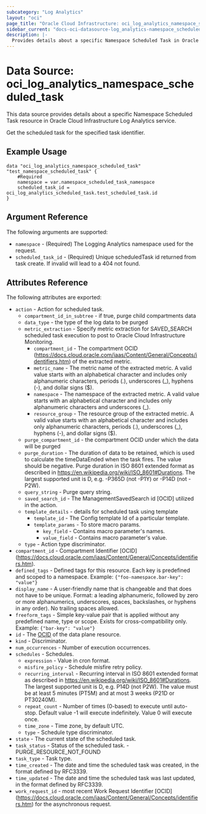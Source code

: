 ```yaml
---
subcategory: "Log Analytics"
layout: "oci"
page_title: "Oracle Cloud Infrastructure: oci_log_analytics_namespace_scheduled_task"
sidebar_current: "docs-oci-datasource-log_analytics-namespace_scheduled_task"
description: |-
  Provides details about a specific Namespace Scheduled Task in Oracle Cloud Infrastructure Log Analytics service
---
```


# Data Source: oci_log_analytics_namespace_scheduled_task
This data source provides details about a specific Namespace Scheduled Task resource in Oracle Cloud Infrastructure Log Analytics service.

Get the scheduled task for the specified task identifier.

## Example Usage

```hcl
data "oci_log_analytics_namespace_scheduled_task" "test_namespace_scheduled_task" {
	#Required
	namespace = var.namespace_scheduled_task_namespace
	scheduled_task_id = oci_log_analytics_scheduled_task.test_scheduled_task.id
}
```

## Argument Reference

The following arguments are supported:

* `namespace` - (Required) The Logging Analytics namespace used for the request. 
* `scheduled_task_id` - (Required) Unique scheduledTask id returned from task create. If invalid will lead to a 404 not found. 


## Attributes Reference

The following attributes are exported:

* `action` - Action for scheduled task.
	* `compartment_id_in_subtree` - if true, purge child compartments data
	* `data_type` - the type of the log data to be purged
	* `metric_extraction` - Specify metric extraction for SAVED_SEARCH scheduled task execution to post to Oracle Cloud Infrastructure Monitoring. 
		* `compartment_id` - The compartment OCID (https://docs.cloud.oracle.com/iaas/Content/General/Concepts/identifiers.htm) of the extracted metric. 
		* `metric_name` - The metric name of the extracted metric. A valid value starts with an alphabetical character and includes only alphanumeric characters, periods (.), underscores (_), hyphens (-), and dollar signs ($). 
		* `namespace` - The namespace of the extracted metric. A valid value starts with an alphabetical character and includes only alphanumeric characters and underscores (_). 
		* `resource_group` - The resource group of the extracted metric. A valid value starts with an alphabetical character and includes only alphanumeric characters, periods (.), underscores (_), hyphens (-), and dollar signs ($). 
	* `purge_compartment_id` - the compartment OCID under which the data will be purged
	* `purge_duration` - The duration of data to be retained, which is used to calculate the timeDataEnded when the task fires. The value should be negative. Purge duration in ISO 8601 extended format as described in https://en.wikipedia.org/wiki/ISO_8601#Durations. The largest supported unit is D, e.g. -P365D (not -P1Y) or -P14D (not -P2W). 
	* `query_string` - Purge query string.
	* `saved_search_id` - The ManagementSavedSearch id [OCID] utilized in the action.
	* `template_details` - details for scheduled task using template
		* `template_id` - The Config template Id of a particular template.
		* `template_params` - To store macro params.
			* `key_field` - Contains macro parameter's names.
			* `value_field` - Contains macro parameter's value.
	* `type` - Action type discriminator.
* `compartment_id` - Compartment Identifier [OCID] (https://docs.cloud.oracle.com/iaas/Content/General/Concepts/identifiers.htm).
* `defined_tags` - Defined tags for this resource. Each key is predefined and scoped to a namespace. Example: `{"foo-namespace.bar-key": "value"}` 
* `display_name` - A user-friendly name that is changeable and that does not have to be unique. Format: a leading alphanumeric, followed by zero or more alphanumerics, underscores, spaces, backslashes, or hyphens in any order). No trailing spaces allowed. 
* `freeform_tags` - Simple key-value pair that is applied without any predefined name, type or scope. Exists for cross-compatibility only. Example: `{"bar-key": "value"}` 
* `id` - The [OCID](https://docs.cloud.oracle.com/iaas/Content/General/Concepts/identifiers.htm) of the data plane resource. 
* `kind` - Discriminator.
* `num_occurrences` - Number of execution occurrences.
* `schedules` - Schedules.
	* `expression` - Value in cron format.
	* `misfire_policy` - Schedule misfire retry policy.
	* `recurring_interval` - Recurring interval in ISO 8601 extended format as described in https://en.wikipedia.org/wiki/ISO_8601#Durations. The largest supported unit is D, e.g. P14D (not P2W). The value must be at least 5 minutes (PT5M) and at most 3 weeks (P21D or PT30240M). 
	* `repeat_count` - Number of times (0-based) to execute until auto-stop. Default value -1 will execute indefinitely. Value 0 will execute once. 
	* `time_zone` - Time zone, by default UTC.
	* `type` - Schedule type discriminator.
* `state` - The current state of the scheduled task.
* `task_status` - Status of the scheduled task. - PURGE_RESOURCE_NOT_FOUND
* `task_type` - Task type.
* `time_created` - The date and time the scheduled task was created, in the format defined by RFC3339. 
* `time_updated` - The date and time the scheduled task was last updated, in the format defined by RFC3339. 
* `work_request_id` - most recent Work Request Identifier [OCID] (https://docs.cloud.oracle.com/iaas/Content/General/Concepts/identifiers.htm) for the asynchronous request.

